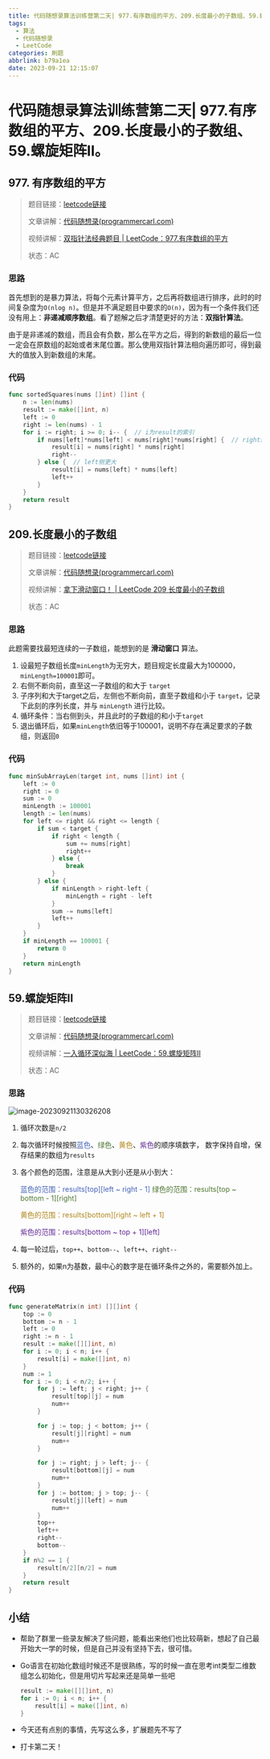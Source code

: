 ```yaml
---
title: 代码随想录算法训练营第二天| 977.有序数组的平方、209.长度最小的子数组、59.螺旋矩阵II。
tags:
  - 算法
  - 代码随想录
  - LeetCode
categories: 刷题
abbrlink: b79a1ea
date: 2023-09-21 12:15:07
---
```


# 代码随想录算法训练营第二天| 977.有序数组的平方、209.长度最小的子数组、59.螺旋矩阵II。

## 977. 有序数组的平方

>   题目链接：[leetcode链接](https://leetcode.cn/problems/squares-of-a-sorted-array/)
>
>   文章讲解：[代码随想录(programmercarl.com)](https://programmercarl.com/0977.有序数组的平方.html)
>
>   视频讲解：[双指针法经典题目 | LeetCode：977.有序数组的平方](https://www.bilibili.com/video/BV1QB4y1D7ep )
>
>   状态：AC

### 思路

首先想到的是暴力算法，将每个元素计算平方，之后再将数组进行排序，此时的时间复杂度为`O(nlog n)`。但是并不满足题目中要求的`O(n)`，因为有一个条件我们还没有用上：**非递减顺序数组**。看了题解之后才清楚更好的方法：**双指针算法**。

由于是非递减的数组，而且会有负数，那么在平方之后，得到的新数组的最后一位一定会在原数组的起始或者末尾位置。那么使用双指针算法相向遍历即可，得到最大的值放入到新数组的末尾。

### 代码

``` go
func sortedSquares(nums []int) []int {
	n := len(nums)
	result := make([]int, n)
	left := 0
	right := len(nums) - 1
	for i := right; i >= 0; i-- {  // i为result的索引
		if nums[left]*nums[left] < nums[right]*nums[right] {  // right侧更大
			result[i] = nums[right] * nums[right]
			right--
		} else {  // left侧更大
			result[i] = nums[left] * nums[left]
			left++
		}
	}
	return result
}
```

## 209.长度最小的子数组

>   题目链接：[leetcode链接](https://leetcode.cn/problems/minimum-size-subarray-sum/)
>
>   文章讲解：[代码随想录(programmercarl.com)](https://programmercarl.com/0209.%E9%95%BF%E5%BA%A6%E6%9C%80%E5%B0%8F%E7%9A%84%E5%AD%90%E6%95%B0%E7%BB%84.html)
>
>   视频讲解：[拿下滑动窗口！ | LeetCode 209 长度最小的子数组](https://www.bilibili.com/video/BV1tZ4y1q7XE)
>
>   状态：AC

### 思路

此题需要找最短连续的一子数组，能想到的是 **滑动窗口** 算法。

1.   设最短子数组长度`minLength`为无穷大，题目规定长度最大为100000，`minLength=100001`即可。
2.   右侧不断向前，直至这一子数组的和大于 `target`
3.   子序列和大于target之后，左侧也不断向前，直至子数组和小于 `target`，记录下此刻的序列长度，并与 `minLength` 进行比较。
4.   循环条件：当右侧到头，并且此时的子数组的和小于`target`
5.   退出循环后，如果`minLength`依旧等于100001，说明不存在满足要求的子数组，则返回`0`

### 代码

``` go
func minSubArrayLen(target int, nums []int) int {
	left := 0
	right := 0
	sum := 0
	minLength := 100001
	length := len(nums)
	for left <= right && right <= length {
		if sum < target {
			if right < length {
				sum += nums[right]
				right++
			} else {
				break
			}
		} else {
			if minLength > right-left {
				minLength = right - left
			}
			sum -= nums[left]
			left++
		}
	}
	if minLength == 100001 {
		return 0
	}
	return minLength
}
```

## 59.螺旋矩阵II

> 题目链接：[leetcode链接](https://leetcode.cn/problems/spiral-matrix-ii/)
>
> 文章讲解：[代码随想录(programmercarl.com)](https://programmercarl.com/0059.螺旋矩阵II.html)
>
> 视频讲解：[一入循环深似海 | LeetCode：59.螺旋矩阵II](https://www.bilibili.com/video/BV1SL4y1N7mV/)
>
> 状态：AC

### 思路

![image-20230921130326208](../images/day02/image-20230921130326208.png)

1.   循环次数是`n/2`

2.   每次循环时候按照<font color="#4664b9">蓝色</font>、<font color="#4f7633">绿色</font>、<font color="#b0871e">黄色</font>、<font color="#622a93">紫色</font>的顺序填数字， 数字保持自增，保存结果的数组为`results`

3.   各个颜色的范围，注意是从大到小还是从小到大：

     <font color="#4664b9">蓝色的范围：results\[top\][left ~ right - 1]</font>
     <font color="#4f7633">绿色的范围：results\[top ~ bottom - 1\][right]</font>

     <font color="#b0871e">黄色的范围：results\[bottom\][right ~ left + 1]</font>

     <font color="#622a93">紫色的范围：results[bottom ~ top + 1]\[left\]</font>

4.   每一轮过后，`top++`、`bottom--`、`left++`、`right--`

5.   额外的，如果n为基数，最中心的数字是在循环条件之外的，需要额外加上。

### 代码

``` go
func generateMatrix(n int) [][]int {
	top := 0
	bottom := n - 1
	left := 0
	right := n - 1
	result := make([][]int, n)
	for i := 0; i < n; i++ {
		result[i] = make([]int, n)
	}
	num := 1
	for i := 0; i < n/2; i++ {
		for j := left; j < right; j++ {
			result[top][j] = num
			num++
		}

		for j := top; j < bottom; j++ {
			result[j][right] = num
			num++
		}

		for j := right; j > left; j-- {
			result[bottom][j] = num
			num++
		}
		for j := bottom; j > top; j-- {
			result[j][left] = num
			num++
		}
		top++
		left++
		right--
		bottom--
	}
	if n%2 == 1 {
		result[n/2][n/2] = num
	}
	return result
}
```

## 小结

-   帮助了群里一些录友解决了些问题，能看出来他们也比较萌新，想起了自己最开始大一学的时候，但是自己并没有坚持下去，很可惜。

-   Go语言在初始化数组时候还不是很熟练，写的时候一直在思考int类型二维数组怎么初始化，但是用切片写起来还是简单一些吧

    ``` go
    result := make([][]int, n)
    for i := 0; i < n; i++ {
        result[i] = make([]int, n)
    }
    ```

    

-   今天还有点别的事情，先写这么多，扩展题先不写了
-   打卡第二天！
